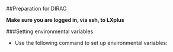##Preparation for DIRAC

<strong>Make sure you are logged in, via ssh, to LXplus</strong>

###Setting environmental variables
- Use the following command to set up environmental variables:

``` source /afs/cern.ch/eng/clic/software/DIRAC/bashrc
